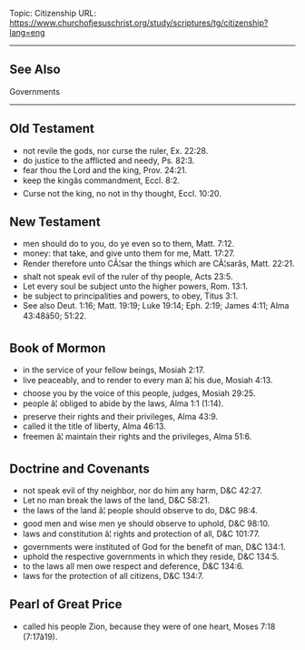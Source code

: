 Topic: Citizenship
URL: https://www.churchofjesuschrist.org/study/scriptures/tg/citizenship?lang=eng

---

## See Also

Governments

---

## Old Testament

- not revile the gods, nor curse the ruler, Ex. 22:28.
- do justice to the afflicted and needy, Ps. 82:3.
- fear thou the Lord and the king, Prov. 24:21.
- keep the kingâs commandment, Eccl. 8:2.
- Curse not the king, no not in thy thought, Eccl. 10:20.

## New Testament

- men should do to you, do ye even so to them, Matt. 7:12.
- money: that take, and give unto them for me, Matt. 17:27.
- Render therefore unto CÃ¦sar the things which are CÃ¦sarâs, Matt. 22:21.
- shalt not speak evil of the ruler of thy people, Acts 23:5.
- Let every soul be subject unto the higher powers, Rom. 13:1.
- be subject to principalities and powers, to obey, Titus 3:1.
- See also Deut. 1:16; Matt. 19:19; Luke 19:14; Eph. 2:19; James 4:11; Alma 43:48â50; 51:22.

## Book of Mormon

- in the service of your fellow beings, Mosiah 2:17.
- live peaceably, and to render to every man â¦ his due, Mosiah 4:13.
- choose you by the voice of this people, judges, Mosiah 29:25.
- people â¦ obliged to abide by the laws, Alma 1:1 (1:14).
- preserve their rights and their privileges, Alma 43:9.
- called it the title of liberty, Alma 46:13.
- freemen â¦ maintain their rights and the privileges, Alma 51:6.

## Doctrine and Covenants

- not speak evil of thy neighbor, nor do him any harm, D&C 42:27.
- Let no man break the laws of the land, D&C 58:21.
- the laws of the land â¦ people should observe to do, D&C 98:4.
- good men and wise men ye should observe to uphold, D&C 98:10.
- laws and constitution â¦ rights and protection of all, D&C 101:77.
- governments were instituted of God for the benefit of man, D&C 134:1.
- uphold the respective governments in which they reside, D&C 134:5.
- to the laws all men owe respect and deference, D&C 134:6.
- laws for the protection of all citizens, D&C 134:7.

## Pearl of Great Price

- called his people Zion, because they were of one heart, Moses 7:18 (7:17â19).

